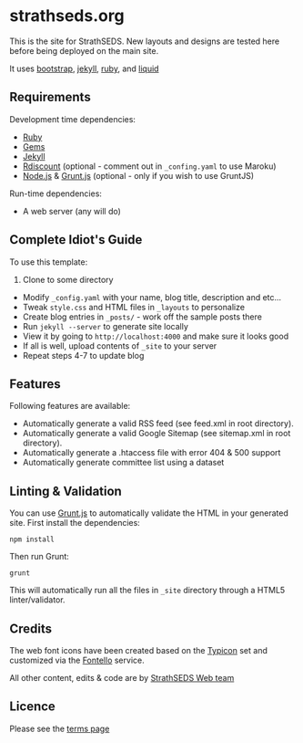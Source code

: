 strathseds.org
====================

This is the site for StrathSEDS. New layouts and designs are tested here before being deployed on the main site.

It uses [bootstrap](https://github.com/twitter/bootstrap), [jekyll][jk], [ruby][rb], and [liquid](https://github.com/Shopify/liquid/)

Requirements
------------

Development time dependencies:

* [Ruby][rb]
* [Gems][gm]
* [Jekyll][jk]
* [Rdiscount][rd] (optional - comment out in `_confing.yaml` to use Maroku)
* [Node.js][no] & [Grunt.js][gr] (optional - only if you wish to use GruntJS)

Run-time dependencies:

* A web server (any will do)


Complete Idiot's Guide
----------------------

To use this template:

1. Clone to some directory
* Modify `_config.yaml` with your name, blog title, description and etc...
* Tweak `style.css` and HTML files in `_layouts` to personalize
* Create blog entries in `_posts/` - work off the sample posts there
* Run `jekyll --server` to generate site locally
* View it by going to `http://localhost:4000` and make sure it looks good
* If all is well, upload contents of `_site` to your server
* Repeat steps 4-7 to update blog

Features
--------

Following features are available:

* Automatically generate a valid RSS feed (see feed.xml in root directory).
* Automatically generate a valid Google Sitemap (see sitemap.xml in root directory).
* Automatically generate a .htaccess file with error 404 & 500 support
* Automatically generate committee list using a dataset

Linting & Validation
---

You can use [Grunt.js][gr] to automatically validate the HTML in your generated site. First install the dependencies:

    npm install

Then run Grunt:

    grunt

This will automatically run all the files in `_site` directory through a HTML5 linter/validator.

Credits
-------

The web font icons have been created based on the [Typicon][ty] set and customized via the [Fontello][fo] service.

All other content, edits & code are by [StrathSEDS Web team][ss-wt]


Licence
-------

Please see the [terms page][ss-c]


[rb]: http://www.ruby-lang.org/
[gm]: http://rubygems.org/
[jk]: https://github.com/mojombo/jekyll
[rd]: https://github.com/rtomayko/rdiscount/
[dp]: http://recursive-design.com
[gr]: http://gruntjs.com
[no]: http://nodejs.com
[cc-l]: http://i.creativecommons.org/l/by-nc-sa/3.0/88x31.png
[ty]: http://typicons.com/
[fo]: http://fontello.com/
[ss-c]: http://strathseds.org/contact
[ss-c]: http://strathseds.org/terms
[ss-wt]: http://strathseds.org/projects/website
